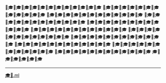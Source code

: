 👨🎓👨🎓👨🎓👨🎓👨🎓👨🎓👨🎓👨🎓👨🎓👨🎓👨🎓👨🎓
👨🎓👨🎓👨🎓👨🎓👨🎓👨🎓👨🎓👨🎓👨🎓👨🎓👨🎓👨🎓
👨🎓👨🎓👨🎓👨🎓👨🎓👨🎓👨🎓👨🎓👨🎓👨🎓👨🎓👨🎓
👨🎓👨🎓👨🎓👨🎓👨🎓👨🎓👨🎓👨🎓👨🎓👨🎓👨🎓👨🎓
👨🎓👨🎓👨🎓👨🎓👨🎓👨🎓👨🎓👨🎓👨🎓👨🎓👨🎓👨🎓
👨🎓👨🎓👨🎓👨🎓👨🎓👨🎓👨🎓👨🎓👨🎓👨🎓👨🎓👨🎓
👨🎓👨🎓👨🎓👨🎓👨🎓👨🎓👨🎓👨🎓👨🎓👨🎓👨🎓👨🎓
👨🎓👨🎓👨🎓👨🎓👨🎓👨🎓👨🎓👨🎓👨🎓👨🎓👨🎓👨🎓
👨🎓👨🎓👨🎓👨🎓👨🎓👨🎓👨🎓👨🎓👨🎓👨🎓👨🎓👨🎓
👨🎓👨🎓👨🎓👨🎓👨🎓👨🎓👨🎓👨🎓👨🎓👨🎓👨🎓👨🎓
👨🎓👨🎓👨🎓👨🎓👨🎓👨🎓👨🎓👨🎓👨🎓👨🎓👨🎓👨🎓
🎓👨🎓👨🎓👨🎓👨🎓👨🎓

---

[🎓👨.ml](https://xn--nk8hjn.ml)

